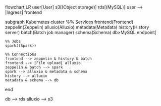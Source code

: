 flowchart LR
  user[User]
  s3[(Object storage)]
  rds[(MySQL)]
  user --> |Ingress| frontend

  subgraph Kubernetes cluster
    %% Services
    frontend(Frontend)
    zeppelin(Zeppelin)
    alluxio(Alluxio)
    metadata(Metadata)
    history(History server)
    batch(Batch job manager)
    schema(Schema)
    db>MySQL endpoint]

    %% Jobs
    spark((Spark))

    %% Connections
    frontend --> zeppelin & history & batch
    frontend --> |File upload| alluxio
    zeppelin & batch --> spark
    spark --> alluxio & metadata & schema
    history --> alluxio
    metadata & schema --> db
  end

  db --> rds
  alluxio  --> s3

